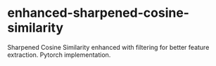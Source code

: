 # enhanced-sharpened-cosine-similarity
Sharpened Cosine Similarity enhanced with filtering for better feature extraction. Pytorch implementation.
